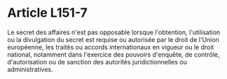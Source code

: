 # Article L151-7

Le secret des affaires n'est pas opposable lorsque l'obtention, l'utilisation ou la divulgation du secret est requise ou autorisée par le droit de l'Union européenne, les traités ou accords internationaux en vigueur ou le droit national, notamment dans l'exercice des pouvoirs d'enquête, de contrôle, d'autorisation ou de sanction des autorités juridictionnelles ou administratives.
